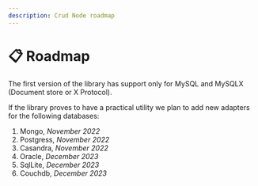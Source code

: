 ```yaml
---
description: Crud Node roadmap
---
```


# 📋 Roadmap

The first version of the library has support only for MySQL and MySQLX (Document store or X Protocol).&#x20;

If the library proves to have a practical utility we plan to add new adapters for the following databases:

1. Mongo, _November 2022_
2. Postgress, _November 2022_
3. Casandra, _November 2022_
4. Oracle, _December 2023_
5. SqlLite, _December 2023_
6. Couchdb, _December 2023_
